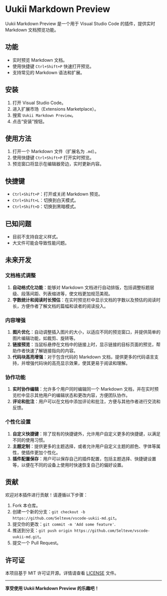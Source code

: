 # Uukii Markdown Preview

Uukii Markdown Preview 是一个用于 Visual Studio Code 的插件，提供实时 Markdown 文档预览功能。

## 功能

- 实时预览 Markdown 文档。
- 使用快捷键 `Ctrl+Shift+P` 快速打开预览。
- 支持常见的 Markdown 语法和扩展。

## 安装

1. 打开 Visual Studio Code。
2. 进入扩展市场（Extensions Marketplace）。
3. 搜索 `Uukii Markdown Preview`。
4. 点击“安装”按钮。

## 使用方法

1. 打开一个 Markdown 文件（扩展名为 `.md`）。
2. 使用快捷键 `Ctrl+Shift+P` 打开实时预览。
3. 预览窗口将显示在编辑器旁边，实时更新内容。

## 快捷键

- `Ctrl+Shift+P`：打开或关闭 Markdown 预览。
- `Ctrl+Shift+L`：切换到白天模式。
- `Ctrl+Shift+D`：切换到黑暗模式。

## 已知问题

- 目前不支持自定义样式。
- 大文件可能会导致性能问题。

## 未来开发

### 文档格式调整

1. **自动格式化功能**：能够对 Markdown 文档进行自动排版，包括调整标题层级、段落间距、列表缩进等，使文档更加规范美观。
2. **字数统计和阅读时长预估**：在实时预览栏中显示文档的字数以及预估的阅读时长，方便作者了解文档的篇幅和读者的阅读投入。

### 内容增强

1. **图片优化**：自动调整插入图片的大小，以适应不同的预览窗口，并提供简单的图片编辑功能，如裁剪、旋转等。
2. **链接预览**：当鼠标悬停在文档中的链接上时，显示链接的目标页面的预览，帮助作者快速了解链接指向的内容。
3. **代码块高亮增强**：对于包含代码的 Markdown 文档，提供更多的代码语言支持，并增强代码块的高亮显示效果，使其更易于阅读和理解。

### 协作功能

1. **实时协作编辑**：允许多个用户同时编辑同一个 Markdown 文档，并在实时预览栏中显示其他用户的编辑状态和更改内容，方便团队协作。
2. **评论和批注**：用户可以在文档中添加评论和批注，方便与其他作者进行交流和反馈。

### 个性化设置

1. **自定义快捷键**：除了现有的快捷键外，允许用户自定义更多的快捷键，以满足不同的使用习惯。
2. **主题定制**：提供更多的主题选择，或者允许用户自定义主题的颜色、字体等属性，使插件更加个性化。
3. **插件配置保存**：用户可以保存自己的插件配置，包括主题选择、快捷键设置等，以便在不同的设备上使用时快速恢复自己的偏好设置。

## 贡献

欢迎对本插件进行贡献！请遵循以下步骤：

1. Fork 本仓库。
2. 创建一个新的分支：`git checkout -b https://github.com/Selteve/vscode-uukii-md.git`。
3. 提交你的更改：`git commit -m 'Add some feature'`.
4. 推送到分支：`git push origin https://github.com/Selteve/vscode-uukii-md.git`。
5. 提交一个 Pull Request。

## 许可证

本项目基于 MIT 许可证开源。详情请查看 [LICENSE](https://github.com/uukii/vscode-markdown-preview/blob/main/LICENSE) 文件。

---

**享受使用 Uukii Markdown Preview 的乐趣吧！**
